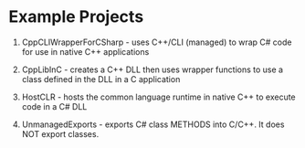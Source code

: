 Example Projects
====================
1. CppCLIWrapperForCSharp - uses C++/CLI (managed) to wrap C# code for use in native C++ applications

2. CppLibInC - creates a C++ DLL then uses wrapper functions to use a class defined in the DLL in a C application

3. HostCLR - hosts the common language runtime in native C++ to execute code in a C# DLL

4. UnmanagedExports - exports C# class METHODS into C/C++.  It does NOT export classes.
